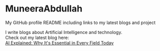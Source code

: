 # MuneeraAbdullah
My GitHub profile README including links to my latest blogs and project

I write blogs about Artificial Intelligence and technology.  
Check out my latest blog here:  
[AI Explained: Why It's Essential in Every Field Today](https://ai-insight.hashnode.dev/ai-explained-why-its-essential-in-every-field-today)
